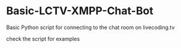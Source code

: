 # Basic-LCTV-XMPP-Chat-Bot
Basic Python script for connecting to the chat room on livecoding.tv

check the script for examples
